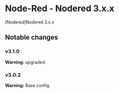 # Node-Red - Nodered 3.x.x

[Nodered]Nodered 3.x.x


## Notable changes

### v3.1.0
**Warning:** upgraded.

### v3.0.2
**Warning:** Base config.